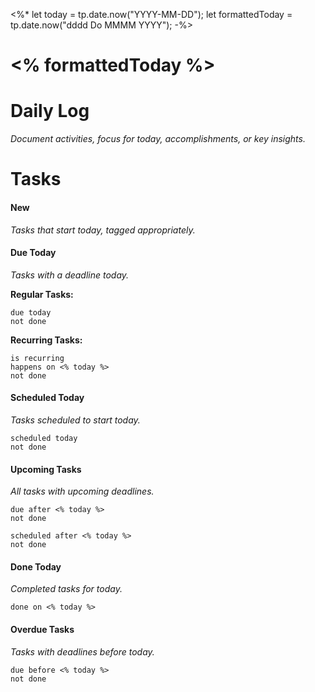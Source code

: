 <%*
let today = tp.date.now("YYYY-MM-DD");
let formattedToday = tp.date.now("dddd Do MMMM YYYY");
-%>

# <% formattedToday %>
# Daily Log
*Document activities, focus for today, accomplishments, or key insights.*

# Tasks
#### New
*Tasks that start today, tagged appropriately.*
#### Due Today
_Tasks with a deadline today._

**Regular Tasks:**
```tasks
due today
not done
```
**Recurring Tasks:**
```tasks
is recurring
happens on <% today %>
not done
```

#### Scheduled Today
_Tasks scheduled to start today._

```tasks
scheduled today
not done
```

#### Upcoming Tasks
_All tasks with upcoming deadlines._

```tasks
due after <% today %>
not done
```
```tasks
scheduled after <% today %>
not done
```


#### Done Today
_Completed tasks for today._

```tasks
done on <% today %>
```

#### Overdue Tasks
_Tasks with deadlines before today._

```tasks
due before <% today %>
not done
```
